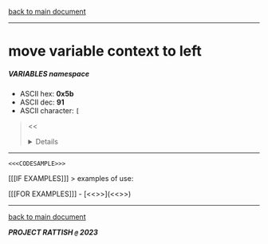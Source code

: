 [back to main document](../README.md)

---

# move variable context to left
##### VARIABLES namespace
- ASCII hex: __0x5b__
- ASCII dec: __91__
- ASCII character: `[`

> <<<DETAILS>>>

---

  ```
  <<<CODESAMPLE>>>
  ```

[[[IF EXAMPLES]]]  > examples of use:

[[[FOR EXAMPLES]]]  - [<<<EXAMPLENAME>>>](<<<EXAMPLELINK>>>)

---

[back to main document](../README.md)

***PROJECT RATTISH `@` 2023***
